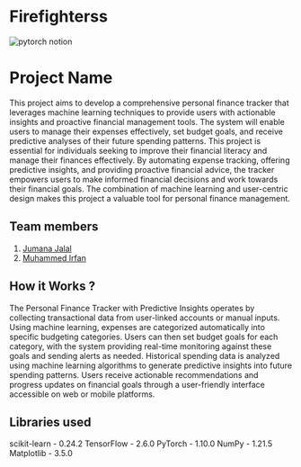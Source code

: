 # Firefighterss
![pytorch notion](https://github.com/TH-Activities/saturday-hack-night-template/assets/117498997/b3a31a3d-5852-48ab-86ab-1fe5dd336551)




# Project Name
This project aims to develop a comprehensive personal finance tracker that leverages machine learning techniques to provide 
users with actionable insights and proactive financial management tools. The system will enable users to manage their expenses 
effectively, set budget goals, and receive predictive analyses of their future spending patterns. This project is essential for 
individuals seeking to improve their financial literacy and manage their finances effectively. By automating expense tracking, 
offering predictive insights, and providing proactive financial advice, the tracker empowers users to make informed financial 
decisions and work towards their financial goals. The combination of machine learning and user-centric design makes this 
project a valuable tool for personal finance management.
## Team members
1. [Jumana Jalal](https://github.com/jumanajalal)
2. [Muhammed Irfan](https://github.com/Ichuuukm)

## How it Works ?
The Personal Finance Tracker with Predictive Insights operates by collecting transactional data from user-linked accounts 
or manual inputs. Using machine learning, expenses are categorized automatically into specific budgeting categories. 
Users can then set budget goals for each category, with the system providing real-time monitoring against these goals 
and sending alerts as needed. Historical spending data is analyzed using machine learning algorithms to generate predictive 
insights into future spending patterns. Users receive actionable recommendations and progress updates on financial goals 
through a user-friendly interface accessible on web or mobile platforms.

## Libraries used
scikit-learn - 0.24.2
TensorFlow - 2.6.0
PyTorch - 1.10.0
NumPy - 1.21.5
Matplotlib - 3.5.0
